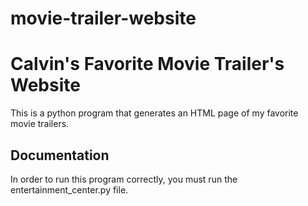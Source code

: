 # movie-trailer-website
Calvin's Favorite Movie Trailer's Website
=========================================

This is a python program that generates an HTML page of my favorite movie trailers.


Documentation
-------------

In order to run this program correctly, you must run the entertainment_center.py file.
